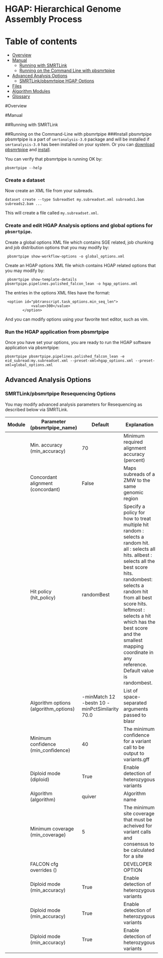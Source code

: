 # HGAP: Hierarchical Genome Assembly Process


Table of contents
=================

  * [Overview](#overview)
  * [Manual](#manual)
    * [Running with SMRTLink](#running-with-smrtlink)
    * [Running on the Command Line with pbsmrtpipe](#running-on-the-command-line-with-pbsmrtpipe)
  * [Advanced Analysis Options](#advanced-analysis-options)
    * [SMRTLink/pbsmrtpipe HGAP Options](#smrtlinkpbsmrtpipe-HGAP-options)
  * [Files](#files)
  * [Algorithm Modules](#algorithm-modules)
  * [Glossary](#glossary)

#Overview

#Manual

##Running with SMRTLink

##Running on the Command-Line with pbsmrtpipe
###Install pbsmrtpipe
pbsmrtpipe is a part of `smrtanalysis-3.0` package and will be installed
if `smrtanalysis-3.0` has been installed on your system. Or you can [download   pbsmrtpipe](https://github.com/PacificBiosciences/pbsmrtpipe) and [install](http://pbsmrtpipe.readthedocs.org/en/master/).
    
You can verify that pbsmrtpipe is running OK by:

    pbsmrtpipe --help

### Create a dataset
Now create an XML file from your subreads.

```
dataset create --type SubreadSet my.subreadset.xml subreads1.bam subreads2.bam ...
```
This will create a file called `my.subreadset.xml`. 


### Create and edit HGAP Analysis options and global options for `pbsmrtpipe`.
Create a global options XML file which contains SGE related, job chunking and
job distribution options that you may modify by:

```
 pbsmrtpipe show-workflow-options -o global_options.xml
```

Create an HGAP options XML file which contains HGAP related options that 
you may modify by:
```
 pbsmrtpipe show-template-details pbsmrtpipe.pipelines.polished_falcon_lean -o hgap_options.xml
```

The entries in the options XML files have the format:

```
 <option id="pbtranscript.task_options.min_seq_len">
            <value>300</value>
        </option>
```
And you can modify options using your favorite text editor, such as vim.

### Run the HGAP application from pbsmrtpipe
Once you have set your options, you are ready to run the HGAP software application via pbsmrtpipe:

```
pbsmrtpipe pbsmrtpipe.pipelines.polished_falcon_lean -e eid_subread:my.subreadset.xml --preset-xml=hgap_options.xml --preset-xml=global_options.xml
```

## Advanced Analysis Options

### SMRTLink/pbsmrtpipe Resequencing Options

You may modify advanced analysis parameters for Resequencing as described below via SMRTLink.

| Module |           Parameter (pbsmrtpipe_name)          |     Default      |  Explanation      |
| ------ | -------------------------- | --------------------------- | ----------------- |
|  | Min. accuracy (min_accuracy) | 70  | Minimum required alignment accuracy (percent) |
|  | Concordant alignment (concordant) | False | Maps subreads of a ZMW to the same genomic region |
|  | Hit policy (hit_policy) | randomBest  | Specify a policy for how to treat multiple hit random : selects a random hit. all : selects all hits. allbest : selects all the best score hits. randombest: selects a random hit from all best score hits. leftmost : selects a hit which has the best score and the smallest mapping coordinate in any reference. Default value is randombest. |
|  | Algorithm options (algorithm_options) | -minMatch 12 -bestn 10 -minPctSimilarity 70.0  | List of space-separated arguments passed to blasr |
|  | Minimum confidence (min_confidence) | 40  | The minimum confidence for a variant call to be output to variants.gff |
|  | Diploid mode (diploid) | True  | Enable detection of heterozygous variants |
|  | Algorithm (algorithm) | quiver  | Algorithm name |
|  | Minimum coverage (min_coverage) | 5  | The minimum site coverage that must be acheived for variant calls and consensus to be calculated for a site |
|  | FALCON cfg overrides () |  | DEVELOPER OPTION |
|  | Diploid mode (min_accuracy) | True  | Enable detection of heterozygous variants |
|  | Diploid mode (min_accuracy) | True  | Enable detection of heterozygous variants |
|  | Diploid mode (min_accuracy) | True  | Enable detection of heterozygous variants |
